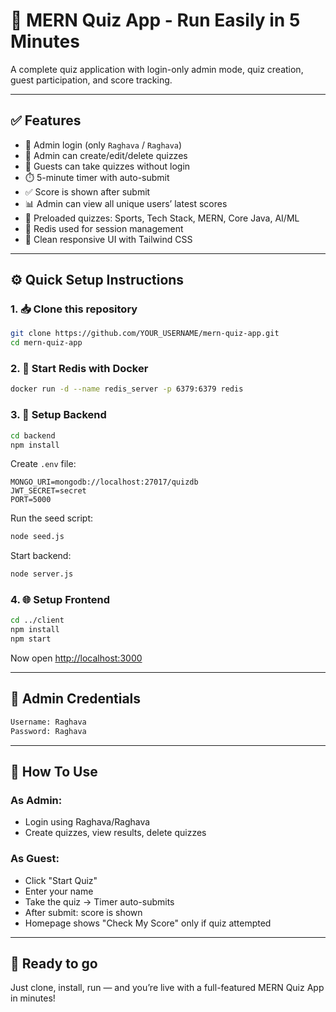 # 🚀 MERN Quiz App - Run Easily in 5 Minutes

A complete quiz application with login-only admin mode, quiz creation, guest participation, and score tracking.

---

## ✅ Features

* 👑 Admin login (only `Raghava` / `Raghava`)
* 📝 Admin can create/edit/delete quizzes
* 👥 Guests can take quizzes without login
* ⏱️ 5-minute timer with auto-submit
* ✅ Score is shown after submit
* 📊 Admin can view all unique users’ latest scores
* 🧠 Preloaded quizzes: Sports, Tech Stack, MERN, Core Java, AI/ML
* 💽 Redis used for session management
* 💅 Clean responsive UI with Tailwind CSS

---

## ⚙️ Quick Setup Instructions

### 1. 📥 Clone this repository

```bash
git clone https://github.com/YOUR_USERNAME/mern-quiz-app.git
cd mern-quiz-app
```

### 2. 🐳 Start Redis with Docker

```bash
docker run -d --name redis_server -p 6379:6379 redis
```

### 3. 🔧 Setup Backend

```bash
cd backend
npm install
```

Create `.env` file:

```env
MONGO_URI=mongodb://localhost:27017/quizdb
JWT_SECRET=secret
PORT=5000
```

Run the seed script:

```bash
node seed.js
```

Start backend:

```bash
node server.js
```

### 4. 🌐 Setup Frontend

```bash
cd ../client
npm install
npm start
```

Now open [http://localhost:3000](http://localhost:3000)

---

## 🔐 Admin Credentials

```bash
Username: Raghava
Password: Raghava
```

---

## 🧪 How To Use

### As Admin:

* Login using Raghava/Raghava
* Create quizzes, view results, delete quizzes

### As Guest:

* Click "Start Quiz"
* Enter your name
* Take the quiz → Timer auto-submits
* After submit: score is shown
* Homepage shows "Check My Score" only if quiz attempted

---

## 🧠 Ready to go

Just clone, install, run — and you’re live with a full-featured MERN Quiz App in minutes!
